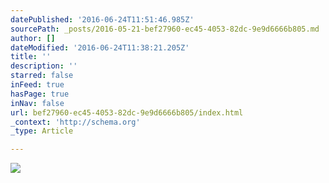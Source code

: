 ```yaml
---
datePublished: '2016-06-24T11:51:46.985Z'
sourcePath: _posts/2016-05-21-bef27960-ec45-4053-82dc-9e9d6666b805.md
author: []
dateModified: '2016-06-24T11:38:21.205Z'
title: ''
description: ''
starred: false
inFeed: true
hasPage: true
inNav: false
url: bef27960-ec45-4053-82dc-9e9d6666b805/index.html
_context: 'http://schema.org'
_type: Article

---
```

![](https://s3-us-west-2.amazonaws.com/the-grid-img/p/18acd70d9252d233059adc8216237affe2c7f43d.jpg)